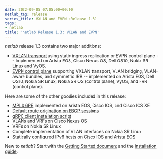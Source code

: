 ```yaml
---
date: 2022-09-05 07:05:00+00:00
netlab_tag: release
series_title: VXLAN and EVPN (Release 1.3)
tags:
- netlab
title: 'netlab Release 1.3: VXLAN and EVPN'
---
```

*netlab* release 1.3 contains two major additions:

* [VXLAN transport](https://netsim-tools.readthedocs.io/en/latest/module/vxlan.html) using static ingress replication or EVPN control plane -- implemented on Arista EOS, Cisco Nexus OS, Dell OS10, Nokia SR Linux and VyOS.
* [EVPN control plane](https://netsim-tools.readthedocs.io/en/latest/module/evpn.html) supporting VXLAN transport, VLAN bridging, VLAN-aware bundles, and symmetric IRB -- implemented on Arista EOS, Dell OS10, Nokia SR Linux, Nokia SR OS (control plane), VyOS, and FRR (control plane).

Here are some of the other goodies included in this release:
<!--more-->
* [MPLS 6PE](https://netsim-tools.readthedocs.io/en/latest/module/mpls.html) implemented on Arista EOS, Cisco IOS, and Cisco IOS XE
* [Default route origination on EBGP sessions](https://netsim-tools.readthedocs.io/en/latest/plugins/ebgp.utils.html)
* [gRPC client installation script](https://netsim-tools.readthedocs.io/en/latest/netlab/install.html)
* VLANs and VRFs on Cisco Nexus OS
* VRFs on Nokia SR Linux
* Complete implementation of VLAN interfaces on Nokia SR Linux
* Statically configured IPv6 hosts on Cisco IOS and Arista EOS

New to *netlab*? Start with the [Getting Started document](https://netsim-tools.readthedocs.io/en/latest/tutorials.html) and the [installation guide](https://netsim-tools.readthedocs.io/en/latest/install.html).